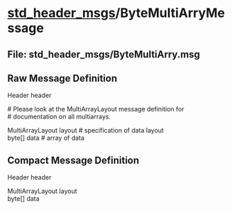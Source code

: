 # [std_header_msgs](../README.md)/ByteMultiArryMessage #

## File: std_header_msgs/ByteMultiArry.msg
## Raw Message Definition
  
Header header  
  
\# Please look at the MultiArrayLayout message definition for  
\# documentation on all multiarrays.  
  
MultiArrayLayout layout \# specification of data layout  
byte[] data             \# array of data  
  

## Compact Message Definition
  
Header header   
  
MultiArrayLayout layout  
byte[] data 
